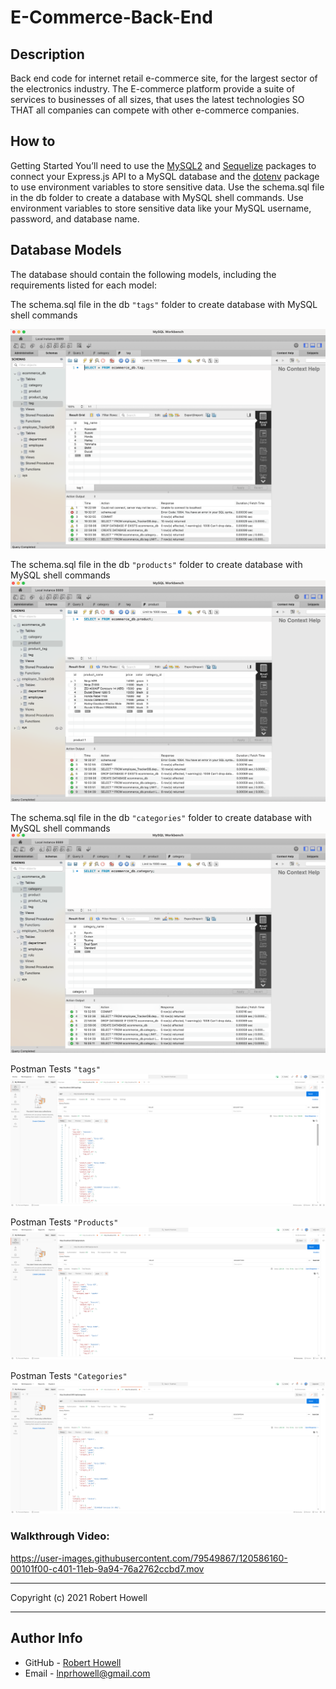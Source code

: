 # E-Commerce-Back-End

## Description 
Back end code for internet retail e-commerce site, for the largest sector of the electronics industry. The E-commerce platform provide a suite of services to businesses of all sizes, that uses the latest technologies
SO THAT all companies can compete with other e-commerce companies.


## How to
Getting Started
You’ll need to use the [MySQL2](https://www.npmjs.com/package/mysql) and [Sequelize](https://www.npmjs.com/package/sequelize) packages to connect your Express.js API to a MySQL database and the [dotenv](https://www.npmjs.com/package/dotenv) package to use environment variables to store sensitive data. Use the schema.sql file in the db folder to create a database with MySQL shell commands. Use environment variables to store sensitive data like your MySQL username, password, and database name.

## Database Models
The database should contain the following models, including the requirements listed for each model:


The schema.sql file in the db `"tags"` folder to create database with MySQL shell commands
  
!["Use the schema.sql file in the db tags folder to create database with MySQL shell commands."](./assets/tags.png)

The schema.sql file in the db `"products"` folder to create database with MySQL shell commands
![Use the schema.sql file in the db products folder to create database with MySQL shell commands.](./assets/products.png)

The schema.sql file in the db `"categories"` folder to create database with MySQL shell commands
![Use the schema.sql file in the db categories folder to create database with MySQL shell commands.](./assets/categories.png)

Postman Tests `"tags"`
![In Postman, tests “GET tags”.](./assets/postman_tags.png)

Postman Tests `"Products"`
![In Postman, tests “GET Products”.](./assets/postman_products.png)

Postman Tests `"Categories"`
![In Postman, tests “Categories”.](./assets/postman_categories.png)

### Walkthrough Video:

https://user-images.githubusercontent.com/79549867/120586160-00101f00-c401-11eb-9a94-76a2762ccbd7.mov

---

Copyright (c) 2021 Robert Howell


---

## Author Info
- GitHub - [Robert Howell](https://github.com/lpnrhowell/eCommerce-back-end)
- Email - [lnprhowell@gmail.com]()
